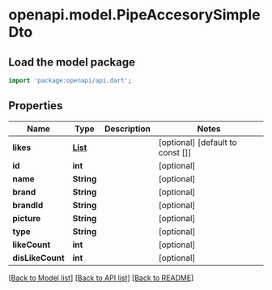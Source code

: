 # openapi.model.PipeAccesorySimpleDto

## Load the model package
```dart
import 'package:openapi/api.dart';
```

## Properties
Name | Type | Description | Notes
------------ | ------------- | ------------- | -------------
**likes** | [**List<PipeAccesoryLikeDto>**](PipeAccesoryLikeDto.md) |  | [optional] [default to const []]
**id** | **int** |  | [optional] 
**name** | **String** |  | [optional] 
**brand** | **String** |  | [optional] 
**brandId** | **String** |  | [optional] 
**picture** | **String** |  | [optional] 
**type** | **String** |  | [optional] 
**likeCount** | **int** |  | [optional] 
**disLikeCount** | **int** |  | [optional] 

[[Back to Model list]](../README.md#documentation-for-models) [[Back to API list]](../README.md#documentation-for-api-endpoints) [[Back to README]](../README.md)


